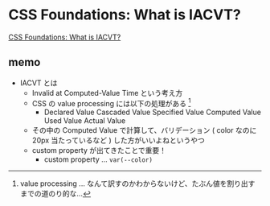 # CSS Foundations: What is IACVT?

[CSS Foundations: What is IACVT?](https://www.bram.us/2024/02/26/css-what-is-iacvt/?utm_source=CSS-Weekly&utm_campaign=Issue-580&utm_medium=web)

## memo

- IACVT とは
  - Invalid at Computed-Value Time という考え方
  - CSS の value processing には以下の処理がある [^1]
    - Declared Value
      Cascaded Value
      Specified Value
      Computed Value
      Used Value
      Actual Value
  - その中の Computed Value で計算して、バリデーション ( color なのに 20px 当たっているなど ) した方がいいよねというやつ
  - custom property が出てきたことで重要！
    - custom property ... `var(--color)`

[^1]: value processing ... なんて訳すのかわからないけど、たぶん値を割り出すまでの道のり的な...